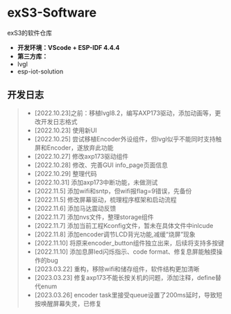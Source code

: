 # exS3-Software

exS3的软件仓库

- **开发环境：VScode + ESP-IDF 4.4.4**
- **第三方库：**
- lvgl
- esp-iot-solution



## 开发日志

> - [2022.10.23]之前：移植lvgl8.2，编写AXP173驱动，添加动画等，更改开发日志格式
> - [2022.10.23] 使用新UI
> - [2022.10.25] 尝试移植Encoder外设组件，但lvgl似乎不能同时支持触屏和Encoder，遂放弃此功能
> - [2022.10.27] 修改axp173驱动组件
> - [2022.10.28] 修改、完善GUI info_page页面信息
> - [2022.10.29] 整理代码
> - [2022.10.31] 添加axp173中断功能，未做测试
> - [2022.11.5] 添加wifi和sntp，但wifi报flag=9错误，先备份
> - [2022.11.5] 修改屏幕驱动，梳理程序框架和启动流程
> - [2022.11.6] 添加马达震动反馈
> - [2022.11.7] 添加nvs文件，整理storage组件
> - [2022.11.7] 添加当前工程Kconfig文件，暂未在具体文件中inlcude
> - [2022.11.8] 添加encoder调节LCD背光功能,减缓“烧屏”现象
> - [2022.11.10] 将原来encoder_button组件独立出来，后续将支持多按键
> - [2022.11.10] 添加息屏led闪烁指示、code format、修复息屏能触摸操作的bug
> - [2023.03.22] 重构，移除wifi和储存组件，软件结构更加清晰
> - [2023.03.23] 修复axp173不能长按关机的问题，添加注释，define替代enum
> - [2023.03.26] encoder task里接受queue设置了200ms延时，导致短按唤醒屏幕失灵，已修复


